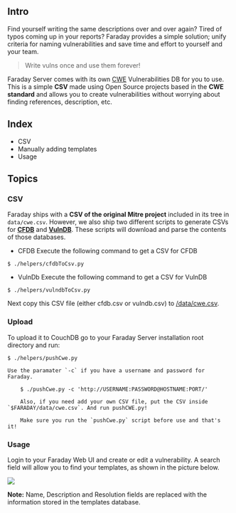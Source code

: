 ## Intro
Find yourself writing the same descriptions over and over again? Tired of typos coming up in your reports? Faraday provides a simple solution; unify criteria for naming vulnerabilities and save time and effort to yourself and your team.

> Write vulns once and use them forever!

Faraday Server comes with its own [CWE](https://cwe.mitre.org/) Vulnerabilities DB for you to use. This is a simple **CSV** made using Open Source projects based in the **CWE standard** and allows you to create vulnerabilities without worrying about finding references, description, etc.

## Index

* CSV
* Manually adding templates
* Usage

## Topics

### CSV

Faraday ships with a **CSV of the original Mitre project** included in its tree in `data/cwe.csv`. However, we also ship two different scripts to generate CSVs for [**CFDB**](https://github.com/mubix/cfdb) and [**VulnDB**](https://github.com/vulndb/data). These scripts will download and parse the contents of those databases.

* CFDB
Execute the following command to get a CSV for CFDB

```
$ ./helpers/cfdbToCsv.py
```

* VulnDb
Execute the following command to get a CSV for VulnDB

```
$ ./helpers/vulndbToCsv.py
```

Next copy this CSV file (either cfdb.csv or vulndb.csv) to [/data/cwe.csv](data/cwe.csv).

<a name="upload"></a>
### Upload
To upload it to CouchDB go to your Faraday Server installation root directory and run:

    $ ./helpers/pushCwe.py

    Use the paramater `-c` if you have a username and password for Faraday.

        $ ./pushCwe.py -c 'http://USERNAME:PASSWORD@HOSTNAME:PORT/'

        Also, if you need add your own CSV file, put the CSV inside `$FARADAY/data/cwe.csv`. And run pushCWE.py!

        Make sure you run the `pushCwe.py` script before use and that's it!

### Usage

Login to your Faraday Web UI and create or edit a vulnerability. A search field will allow you to find your templates, as shown in the picture below.

![](https://raw.githubusercontent.com/wiki/infobyte/faraday/images/faraday_statusreport_vuln_creation_templates_list.png)

**Note:** Name, Description and Resolution fields are replaced with the information stored in the templates database.

